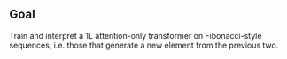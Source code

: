 ## Goal

Train and interpret a 1L attention-only transformer on Fibonacci-style sequences, i.e. those that generate a new element from the previous two.
